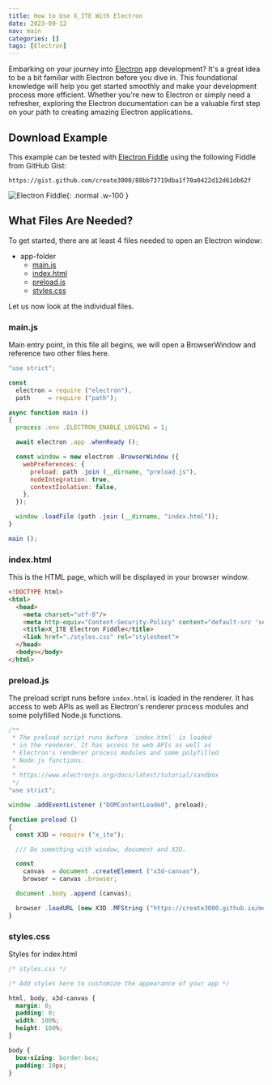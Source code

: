 ```yaml
---
title: How to Use X_ITE With Electron
date: 2023-09-12
nav: main
categories: []
tags: [Electron]
---
```

Embarking on your journey into [Electron](https://www.electronjs.org/docs/latest/api/app) app development? It's a great idea to be a bit familiar with Electron before you dive in. This foundational knowledge will help you get started smoothly and make your development process more efficient. Whether you're new to Electron or simply need a refresher, exploring the Electron documentation can be a valuable first step on your path to creating amazing Electron applications.

## Download Example

This example can be tested with [Electron Fiddle](https://www.electronjs.org/de/fiddle) using the following Fiddle from GitHub Gist:

```
https://gist.github.com/create3000/88bb73719dba1f70a0422d12d61db62f
```

![Electron Fiddle](assets/img/electron/electron-fiddle.avif){: .normal .w-100 }

## What Files Are Needed?

To get started, there are at least 4 files needed to open an Electron window:

* app-folder
  * [main.js](#mainjs)
  * [index.html](#indexhtml)
  * [preload.js](#preloadjs)
  * [styles.css](#stylescss)

Let us now look at the individual files.

### main.js

Main entry point, in this file all begins, we will open a BrowserWindow and reference two other files here.

```js
"use strict";

const
  electron = require ("electron"),
  path     = require ("path");

async function main ()
{
  process .env .ELECTRON_ENABLE_LOGGING = 1;

  await electron .app .whenReady ();

  const window = new electron .BrowserWindow ({
    webPreferences: {
      preload: path .join (__dirname, "preload.js"),
      nodeIntegration: true,
      contextIsolation: false,
    },
  });

  window .loadFile (path .join (__dirname, "index.html"));
}

main ();
```

### index.html

This is the HTML page, which will be displayed in your browser window.

```html
<!DOCTYPE html>
<html>
  <head>
    <meta charset="utf-8"/>
    <meta http-equiv="Content-Security-Policy" content="default-src 'self' https://*; script-src 'self' 'unsafe-eval' https://*">
    <title>X_ITE Electron Fiddle</title>
    <link href="./styles.css" rel="stylesheet">
  </head>
  <body></body>
</html>
```

### preload.js

The preload script runs before `index.html` is loaded in the renderer. It has access to web APIs as well as Electron's renderer process modules and some polyfilled Node.js functions.

```js
/**
 * The preload script runs before `index.html` is loaded
 * in the renderer. It has access to web APIs as well as
 * Electron's renderer process modules and some polyfilled
 * Node.js functions.
 *
 * https://www.electronjs.org/docs/latest/tutorial/sandbox
 */
"use strict";

window .addEventListener ("DOMContentLoaded", preload);

function preload ()
{
  const X3D = require ("x_ite");

  /// Do something with window, document and X3D.

  const
    canvas  = document .createElement ("x3d-canvas"),
    browser = canvas .browser;

  document .body .append (canvas);

  browser .loadURL (new X3D .MFString ("https://create3000.github.io/media/x_ite/info/info.x3d"));
}
```

### styles.css

Styles for index.html

```css
/* styles.css */

/* Add styles here to customize the appearance of your app */

html, body, x3d-canvas {
  margin: 0;
  padding: 0;
  width: 100%;
  height: 100%;
}

body {
  box-sizing: border-box;
  padding: 10px;
}
```
